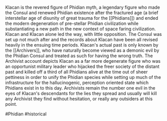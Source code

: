 
Klacan is the revered figure of Phidian myth, a legendary figure who made the Consul and renewed Phidian existence after the fractured age (a brief interstellar age of disunity of great trauma for the [[Phidians]]) and ended the modern degeneration of pre-stellar Phidian civilization while substantiating a new path in the new context of space faring civilization.  Klacan and Klacan alone led the way, with little opposition.  The Consul was set up not much after and the records about Klacan have been all revised heavily in the ensuing time periods.  Klacan's actual past is only known by the [[Archivers]], who have naturally become viewed as a demonic evil by the Phidian Consul and treated as such for having the wrong truth.  The Archivist account depicts Klacan as a far more degenerate figure who was an opportunist military leader who hijacked the freer society of the distant past and killed off a third of all Phidians alive at the time out of sheer pettiness in order to unify the Phidian species while setting up much of the infrastructure for the hallucinogenic, perception oriented state which Phidians exist in to this day.  Archivists remain the number one evil in the eyes of Klacan's descendants for the lies they spread and usually will kill any Archivist they find without hesitation, or really any outsiders at this point.

#Phidian 
#historical 